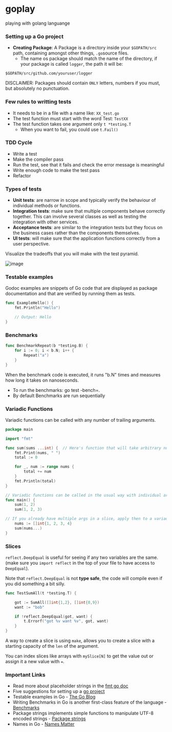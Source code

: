 # goplay
playing with golang languange

### Setting up a Go project

* **Creating Package**: A Package is a directory inside your `$GOPATH/src` path, containing amongst other things, `.go`source files.
    * The name os package should match the name of the directory, if your package is called `logger`, the path it will be:

```
$GOPATH/src/github.com/youruser/logger
```

DISCLAIMER: Packages should contain `ONLY` letters, numbers if you must, but absolutely no punctuation.

### Few rules to writting tests

- It needs to be in a file with a name like: `XX_test.go`
- The test function must start with the word Test: `TestXX`
- The test function takes one argument only `t *testing.T`
    - When you want to fail, you could use `t.Fail()`

### TDD Cycle

- Write a test
- Make the compiler pass
- Run the test, see that it fails and check the error message is meaningful
- Write enough code to make the test pass
- Refactor

### Types of tests

* **Unit tests**: are narrow in scope and typically verify the behaviour of individual methods or functions.
* **Integration tests**: make sure that multiple components behave correctly together. This can involve several classes as well as testing the integration with other services.
* **Acceptance tests**: are similar to the integration tests but they focus on the business cases rather than the components themselves.
* **UI tests**: will make sure that the application functions correctly from a user perspective.

Visualize the tradeoffs that you will make with the test pyramid.

![image](https://user-images.githubusercontent.com/38728338/65744060-8d985900-e0cd-11e9-9e89-e656f6b91090.png)


### Testable examples

Godoc examples are snippets of Go code that are displayed as package documentation and that are verified by running them as tests.

```go
func ExampleHello() {
    fmt.Println("Hello")

    // Output: Hello
}
```

### Benchmarks

```go
func BenchmarkRepeat(b *testing.B) {
    for i := 0; i < b.N; i++ {
        Repeat("a")
    }
}
```

When the benchmark code is executed, it runs "b.N" times and measures how long it takes on nanoseconds.

- To run the benchmarks: go test -bench=.
- By default Benchmarks are run sequentially

### Variadic Functions

Variadic functions can be called with any number of trailing arguments.

```go
package main

import "fmt"

func sum(sums ...int) {  // Here's function that will take arbitrary number of ints as arguments
    fmt.Print(nums, " ")
    total := 0

    for _, num := range nums {
        total += num
    }
    fmt.Println(total)
}

// Variadic functions can be called in the usual way with individual arguments.
func main() {
    sum(1, 2)
    sum(1, 2, 3)

// If you already have multiple args in a slice, apply then to a variadic function using func(slice...) like this.
    nums := []int{1, 2, 3, 4}
    sum(nums...)
}
```

### Slices

`reflect.DeepEqual` is useful for seeing if any two variables are the same. (make sure you `import reflect` in the top of your file to have access to `DeepEqual`).

Note that `reflect.DeepEqual` is not **type safe**, the code will compile even if you did something a bit silly.

```go
func TestSumAll(t *testing.T) {

    got := SumAll([]int{1,2}, []int{0,9})
    want := "bob"

    if !reflect.DeepEqual(got, want) {
        t.Errorf("got %v want %v", got, want)
    }
}
```

A way to create a slice is using `make`, allows you to create a slice with a starting capacity of the `len` of the argument.

You can index slices like arrays with `mySlice[N]` to get the value out or assign it a new value with `=`.

### Important Links

- Read more about placeholder strings in the [fmt go doc](https://golang.org/pkg/fmt/#hdr-Printing)
- Five suggestions for setting up a [go project](https://dave.cheney.net/2014/12/01/five-suggestions-for-setting-up-a-go-project)
- Testable examples in Go - [The Go Blog](https://blog.golang.org/examples)
- Writing Benchmarks in Go is another first-class feature of the language - [Benchmarks](https://golang.org/pkg/testing/#hdr-Benchmarks)
- Package strings implements simple functions to manipulate UTF-8 encoded strings - [Package strings](https://golang.org/pkg/strings/)
- Names in Go - [Names Matter](https://talks.golang.org/2014/names.slide#6)
